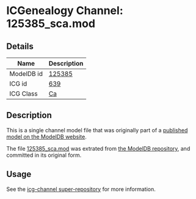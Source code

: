 # ICGenealogy Channel: 125385\_sca.mod

## Details

Name | Description
---- | -----------
ModelDB id | [125385](http://senselab.med.yale.edu/ModelDB/ShowModel.cshtml?model=125385)
ICG id | [639](http://icg.neurotheory.ox.ac.uk/channels/3/639)
ICG Class | [Ca](http://icg.neurotheory.ox.ac.uk/channels/3)

## Description

This is a single channel model file that was originally part of a [published model on the ModelDB website](http://senselab.med.yale.edu/mModelDB/ShowModel.cshtml?model=125385).

The file [125385\_sca.mod](125385_sca.mod) was extrated from [the ModelDB repository](http://senselab.med.yale.edu/ModelDB/ShowModel.cshtml?model=125385), and committed in its original form.

## Usage

See the [icg-channel super-repository](https://github.com/icgenealogy/icg-channels) for more information.